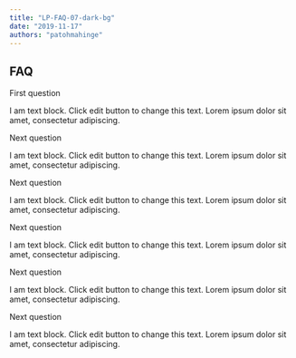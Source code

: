 ```yaml
---
title: "LP-FAQ-07-dark-bg"
date: "2019-11-17"
authors: "patohmahinge"
---
```


## FAQ

First question

I am text block. Click edit button to change this text. Lorem ipsum dolor sit amet, consectetur adipiscing.

Next question

I am text block. Click edit button to change this text. Lorem ipsum dolor sit amet, consectetur adipiscing.

Next question

I am text block. Click edit button to change this text. Lorem ipsum dolor sit amet, consectetur adipiscing.

Next question

I am text block. Click edit button to change this text. Lorem ipsum dolor sit amet, consectetur adipiscing.

Next question

I am text block. Click edit button to change this text. Lorem ipsum dolor sit amet, consectetur adipiscing.

Next question

I am text block. Click edit button to change this text. Lorem ipsum dolor sit amet, consectetur adipiscing.
